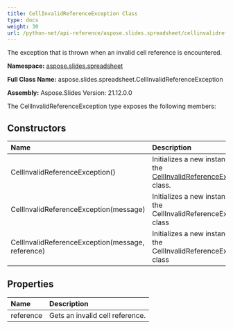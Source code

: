 ```yaml
---
title: CellInvalidReferenceException Class
type: docs
weight: 30
url: /python-net/api-reference/aspose.slides.spreadsheet/cellinvalidreferenceexception/
---
```


The exception that is thrown when an invalid cell reference is encountered.

**Namespace:** [aspose.slides.spreadsheet](/slides/python-net/api-reference/aspose.slides.spreadsheet/)

**Full Class Name:** aspose.slides.spreadsheet.CellInvalidReferenceException

**Assembly:**  Aspose.Slides Version: 21.12.0.0

The CellInvalidReferenceException type exposes the following members:
## **Constructors**
|**Name**|**Description**|
| :- | :- |
|CellInvalidReferenceException()|Initializes a new instance of the [CellInvalidReferenceException](/slides/python-net/api-reference/aspose.slides.spreadsheet/cellinvalidreferenceexception/) class.|
|CellInvalidReferenceException(message)|Initializes a new instance of the CellInvalidReferenceException class|
|CellInvalidReferenceException(message, reference)|Initializes a new instance of the CellInvalidReferenceException class|
## **Properties**
|**Name**|**Description**|
| :- | :- |
|reference|Gets an invalid cell reference.|
